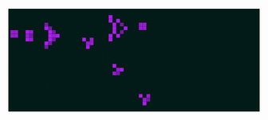 
<p align="center">
  <a style="text-decoration: none;" href = "https://en.wikipedia.org/wiki/Conway%27s_Game_of_Life" target="_blank">
  <img src="https://github.com/violet360/violet360/blob/main/conwey.gif"/></a>
</p>
